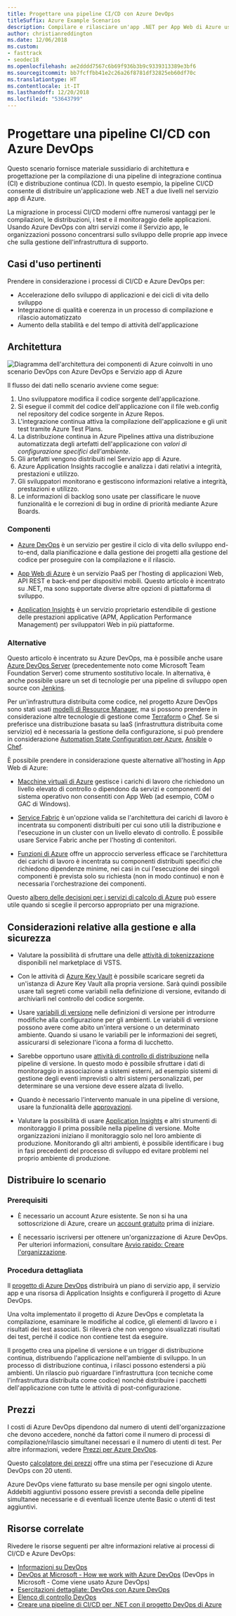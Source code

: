 ```yaml
---
title: Progettare una pipeline CI/CD con Azure DevOps
titleSuffix: Azure Example Scenarios
description: Compilare e rilasciare un'app .NET per App Web di Azure usando Azure DevOps.
author: christianreddington
ms.date: 12/06/2018
ms.custom:
- fasttrack
- seodec18
ms.openlocfilehash: ae2dddd7567c6b69f936b3b9c9339313389e3bf6
ms.sourcegitcommit: bb7fcffbb41e2c26a26f8781df32825eb60df70c
ms.translationtype: HT
ms.contentlocale: it-IT
ms.lasthandoff: 12/20/2018
ms.locfileid: "53643799"
---
```

# <a name="design-a-cicd-pipeline-using-azure-devops"></a>Progettare una pipeline CI/CD con Azure DevOps

Questo scenario fornisce materiale sussidiario di architettura e progettazione per la compilazione di una pipeline di integrazione continua (CI) e distribuzione continua (CD). In questo esempio, la pipeline CI/CD consente di distribuire un'applicazione web .NET a due livelli nel servizio app di Azure.

La migrazione in processi CI/CD moderni offre numerosi vantaggi per le compilazioni, le distribuzioni, i test e il monitoraggio delle applicazioni. Usando Azure DevOps con altri servizi come il Servizio app, le organizzazioni possono concentrarsi sullo sviluppo delle proprie app invece che sulla gestione dell'infrastruttura di supporto.

## <a name="relevant-use-cases"></a>Casi d'uso pertinenti

Prendere in considerazione i processi di CI/CD e Azure DevOps per:

- Accelerazione dello sviluppo di applicazioni e dei cicli di vita dello sviluppo
- Integrazione di qualità e coerenza in un processo di compilazione e rilascio automatizzato
- Aumento della stabilità e del tempo di attività dell'applicazione

## <a name="architecture"></a>Architettura

![Diagramma dell'architettura dei componenti di Azure coinvolti in uno scenario DevOps con Azure DevOps e Servizio app di Azure][architecture]

Il flusso dei dati nello scenario avviene come segue:

1. Uno sviluppatore modifica il codice sorgente dell'applicazione.
2. Si esegue il commit del codice dell'applicazione con il file web.config nel repository del codice sorgente in Azure Repos.
3. L'integrazione continua attiva la compilazione dell'applicazione e gli unit test tramite Azure Test Plans.
4. La distribuzione continua in Azure Pipelines attiva una distribuzione automatizzata degli artefatti dell'applicazione con *valori di configurazione specifici dell'ambiente*.
5. Gli artefatti vengono distribuiti nel Servizio app di Azure.
6. Azure Application Insights raccoglie e analizza i dati relativi a integrità, prestazioni e utilizzo.
7. Gli sviluppatori monitorano e gestiscono informazioni relative a integrità, prestazioni e utilizzo.
8. Le informazioni di backlog sono usate per classificare le nuove funzionalità e le correzioni di bug in ordine di priorità mediante Azure Boards.

### <a name="components"></a>Componenti

- [Azure DevOps][vsts] è un servizio per gestire il ciclo di vita dello sviluppo end-to-end, dalla pianificazione e dalla gestione dei progetti alla gestione del codice per proseguire con la compilazione e il rilascio.

- [App Web di Azure][web-apps] è un servizio PaaS per l'hosting di applicazioni Web, API REST e back-end per dispositivi mobili. Questo articolo è incentrato su .NET, ma sono supportate diverse altre opzioni di piattaforma di sviluppo.

- [Application Insights][application-insights] è un servizio proprietario estendibile di gestione delle prestazioni applicative (APM, Application Performance Management) per sviluppatori Web in più piattaforme.

### <a name="alternatives"></a>Alternative

Questo articolo è incentrato su Azure DevOps, ma è possibile anche usare [Azure DevOps Server][azure-devops-server] (precedentemente noto come Microsoft Team Foundation Server) come strumento sostitutivo locale. In alternativa, è anche possibile usare un set di tecnologie per una pipeline di sviluppo open source con [Jenkins][jenkins-on-azure].

Per un'infrastruttura distribuita come codice, nel progetto Azure DevOps sono stati usati [modelli di Resource Manager][arm-templates], ma si possono prendere in considerazione altre tecnologie di gestione come [Terraform][terraform] o [Chef][chef]. Se si preferisce una distribuzione basata su IaaS (infrastruttura distribuita come servizio) ed è necessaria la gestione della configurazione, si può prendere in considerazione [Automation State Configuration per Azure][desired-state-configuration], [Ansible][ansible] o [Chef][chef].

È possibile prendere in considerazione queste alternative all'hosting in App Web di Azure:

- [Macchine virtuali di Azure][compare-vm-hosting] gestisce i carichi di lavoro che richiedono un livello elevato di controllo o dipendono da servizi e componenti del sistema operativo non consentiti con App Web (ad esempio, COM o GAC di Windows).

- [Service Fabric][service-fabric] è un'opzione valida se l'architettura dei carichi di lavoro è incentrata su componenti distribuiti per cui sono utili la distribuzione e l'esecuzione in un cluster con un livello elevato di controllo. È possibile usare Service Fabric anche per l'hosting di contenitori.

- [Funzioni di Azure][azure-functions] offre un approccio serverless efficace se l'architettura dei carichi di lavoro è incentrata su componenti distribuiti specifici che richiedono dipendenze minime, nei casi in cui l'esecuzione dei singoli componenti è prevista solo su richiesta (non in modo continuo) e non è necessaria l'orchestrazione dei componenti.

Questo [albero delle decisioni per i servizi di calcolo di Azure](/azure/architecture/guide/technology-choices/compute-decision-tree) può essere utile quando si sceglie il percorso appropriato per una migrazione.

## <a name="management-and-security-considerations"></a>Considerazioni relative alla gestione e alla sicurezza

- Valutare la possibilità di sfruttare una delle [attività di tokenizzazione][vsts-tokenization] disponibili nel marketplace di VSTS.

- Con le attività di [Azure Key Vault][download-keyvault-secrets] è possibile scaricare segreti da un'istanza di Azure Key Vault alla propria versione. Sarà quindi possibile usare tali segreti come variabili nella definizione di versione, evitando di archiviarli nel controllo del codice sorgente.

- Usare [variabili di versione][vsts-release-variables] nelle definizioni di versione per introdurre modifiche alla configurazione per gli ambienti. Le variabili di versione possono avere come abito un'intera versione o un determinato ambiente. Quando si usano le variabili per le informazioni dei segreti, assicurarsi di selezionare l'icona a forma di lucchetto.

- Sarebbe opportuno usare [attività di controllo di distribuzione][vsts-deployment-gates] nella pipeline di versione. In questo modo è possibile sfruttare i dati di monitoraggio in associazione a sistemi esterni, ad esempio sistemi di gestione degli eventi imprevisti o altri sistemi personalizzati, per determinare se una versione deve essere alzata di livello.

- Quando è necessario l'intervento manuale in una pipeline di versione, usare la funzionalità delle [approvazioni][vsts-approvals].

- Valutare la possibilità di usare [Application Insights][application-insights] e altri strumenti di monitoraggio il prima possibile nella pipeline di versione. Molte organizzazioni iniziano il monitoraggio solo nel loro ambiente di produzione. Monitorando gli altri ambienti, è possibile identificare i bug in fasi precedenti del processo di sviluppo ed evitare problemi nel proprio ambiente di produzione.

## <a name="deploy-the-scenario"></a>Distribuire lo scenario

### <a name="prerequisites"></a>Prerequisiti

- È necessario un account Azure esistente. Se non si ha una sottoscrizione di Azure, creare un [account gratuito](https://azure.microsoft.com/free/?WT.mc_id=A261C142F) prima di iniziare.

- È necessario iscriversi per ottenere un'organizzazione di Azure DevOps. Per ulteriori informazioni, consultare [Avvio rapido: Creare l'organizzazione][vsts-account-create].

### <a name="walk-through"></a>Procedura dettagliata

Il [progetto di Azure DevOps](/azure/devops-project/azure-devops-project-github) distribuirà un piano di servizio app, il servizio app e una risorsa di Application Insights e configurerà il progetto di Azure DevOps.

Una volta implementato il progetto di Azure DevOps e completata la compilazione, esaminare le modifiche al codice, gli elementi di lavoro e i risultati dei test associati. Si rileverà che non vengono visualizzati risultati dei test, perché il codice non contiene test da eseguire.

Il progetto crea una pipeline di versione e un trigger di distribuzione continua, distribuendo l'applicazione nell'ambiente di sviluppo. In un processo di distribuzione continua, i rilasci possono estendersi a più ambienti. Un rilascio può riguardare l'infrastruttura (con tecniche come l'infrastruttura distribuita come codice) nonché distribuire i pacchetti dell'applicazione con tutte le attività di post-configurazione.

## <a name="pricing"></a>Prezzi

I costi di Azure DevOps dipendono dal numero di utenti dell'organizzazione che devono accedere, nonché da fattori come il numero di processi di compilazione/rilascio simultanei necessari e il numero di utenti di test. Per altre informazioni, vedere [Prezzi per Azure DevOps][vsts-pricing-page].

Questo [calcolatore dei prezzi][vsts-pricing-calculator] offre una stima per l'esecuzione di Azure DevOps con 20 utenti.

Azure DevOps viene fatturato su base mensile per ogni singolo utente. Addebiti aggiuntivi possono essere previsti a seconda delle pipeline simultanee necessarie e di eventuali licenze utente Basic o utenti di test aggiuntivi.

## <a name="related-resources"></a>Risorse correlate

Rivedere le risorse seguenti per altre informazioni relative ai processi di CI/CD e Azure DevOps:

- [Informazioni su DevOps][devops-whatis]
- [DevOps at Microsoft - How we work with Azure DevOps][devops-microsoft] (DevOps in Microsoft - Come viene usato Azure DevOps)
- [Esercitazioni dettagliate: DevOps con Azure DevOps][devops-with-vsts]
- [Elenco di controllo DevOps][devops-checklist]
- [Creare una pipeline di CI/CD per .NET con il progetto DevOps di Azure][devops-project-create]

<!-- links -->

[ansible]: /azure/ansible/
[application-insights]: /azure/application-insights/app-insights-overview
[app-service-reference-architecture]: ../../reference-architectures/app-service-web-app/basic-web-app.md
[arm-templates]: /azure/azure-resource-manager/resource-group-overview#template-deployment
[architecture]: ./media/architecture-devops-dotnet-webapp.svg
[chef]: /azure/chef/
[design-patterns-availability]: /azure/architecture/patterns/category/availability
[design-patterns-resiliency]: /azure/architecture/patterns/category/resiliency
[design-patterns-scalability]: /azure/architecture/patterns/category/performance-scalability
[design-patterns-security]: /azure/architecture/patterns/category/security
[desired-state-configuration]: /azure/automation/automation-dsc-overview
[devops-microsoft]: /azure/devops/devops-at-microsoft/
[devops-with-vsts]: https://almvm.azurewebsites.net/labs/vsts/
[devops-checklist]: /azure/architecture/checklist/dev-ops
[application-insights]: https://azure.microsoft.com/services/application-insights/
[cloud-based-load-testing]: https://visualstudio.microsoft.com/team-services/cloud-load-testing/
[cloud-based-load-testing-on-premises]: /vsts/test/load-test/clt-with-private-machines?view=vsts
[jenkins-on-azure]: /azure/jenkins/
[devops-whatis]: /azure/devops/what-is-devops
[download-keyvault-secrets]: /vsts/pipelines/tasks/deploy/azure-key-vault?view=vsts
[resource-groups]: /azure/azure-resource-manager/resource-group-overview
[resiliency-app-service]: /azure/architecture/checklist/resiliency-per-service#app-service
[vsts]: /vsts/?view=vsts#pivot=services
[continuous-integration]: /azure/devops/what-is-continuous-integration
[continuous-delivery]: /azure/devops/what-is-continuous-delivery
[web-apps]: /azure/app-service/app-service-web-overview
[vsts-account-create]: /azure/devops/organizations/accounts/create-organization-msa-or-work-student?view=vsts
[vsts-approvals]: /vsts/pipelines/release/approvals/approvals?view=vsts
[devops-project]: https://portal.azure.com/?feature.customportal=false#create/Microsoft.AzureProject
[vsts-deployment-gates]: /vsts/pipelines/release/approvals/gates?view=vsts
[vsts-pricing-calculator]: https://azure.com/e/498aa024454445a8a352e75724f900b1
[vsts-pricing-page]: https://azure.microsoft.com/pricing/details/visual-studio-team-services/
[vsts-release-variables]: /vsts/pipelines/release/variables?view=vsts&tabs=batch
[vsts-tokenization]: https://marketplace.visualstudio.com/search?term=token&target=VSTS&category=All%20categories&sortBy=Relevance
[azure-key-vault]: /azure/key-vault/key-vault-overview
[infra-as-code]: https://blogs.msdn.microsoft.com/mvpawardprogram/2018/02/13/infrastructure-as-code/
[azure-devops-server]: https://visualstudio.microsoft.com/tfs/
[infra-as-code]: https://blogs.msdn.microsoft.com/mvpawardprogram/2018/02/13/infrastructure-as-code/
[service-fabric]: /azure/service-fabric/
[azure-functions]: /azure/azure-functions/
[azure-containers]: https://azure.microsoft.com/overview/containers/
[compare-vm-hosting]: /azure/app-service/choose-web-site-cloud-service-vm
[app-insights-cd-monitoring]: /azure/application-insights/app-insights-vsts-continuous-monitoring
[azure-region-pair-bcdr]: /azure/best-practices-availability-paired-regions
[devops-project-create]: /azure/devops-project/azure-devops-project-aspnet-core
[terraform]: /azure/terraform/
